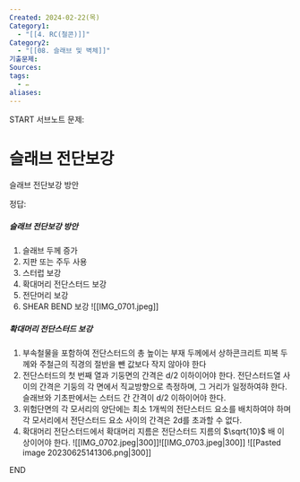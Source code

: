 ```yaml
---
Created: 2024-02-22(목)
Category1:
  - "[[4. RC(철콘)]]"
Category2:
  - "[[08. 슬래브 및 벽체]]"
기출문제: 
Sources: 
tags:
  - ✏️
aliases:
---
```

START
서브노트
문제:  
# 슬래브 전단보강
슬래브 전단보강 방안


정답: 
##### 슬래브 전단보강 방안
1. 슬래브 두께 증가
2. 지판 또는 주두 사용
3. 스터럽 보강
4. 확대머리 전단스터드 보강
5. 전단머리 보강
6. SHEAR BEND 보강
![[IMG_0701.jpeg]]

##### 확대머리 전단스터드 보강
1. 부속철물을 포함하여 전단스터드의 총 높이는 부재 두께에서 상하콘크리트 피복 두께와 주철근의 직경의 절반을 뺀 값보다 작지 않아야 한다
2. 전단스터드의 첫 번째 열과 기둥면의 간격은 d/2 이하이어야 한다. 전단스터드열 사이의 간격은 기둥의 각 면에서 직교방향으로 측정하며, 그 거리가 일정하여햐 한다. 슬래브와 기초판에서는 스터드 간 간격이  d/2 이하이어야 한다.
3. 위험단면의 각 모서리의 양단에는 최소 1개씩의 전단스터드 요소를 배치하여야 하며 각 모서리에서 전단스터드 요소 사이의 간격은 2d를 초과할 수 없다.
4. 확대머리 전단스터드에서 확대머리 지름은 전단스터드 지름의 $\sqrt{10}$ 배 이상이어야 한다.
![[IMG_0702.jpeg|300]]![[IMG_0703.jpeg|300]]
![[Pasted image 20230625141306.png|300]]


<!--ID: 1727161562151-->
END

